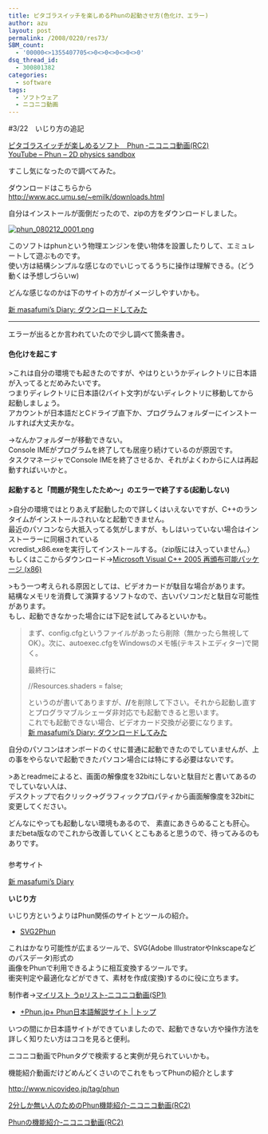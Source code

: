 ```yaml
---
title: ピタゴラスイッチを楽しめるPhunの起動させ方(色化け、エラー)
author: azu
layout: post
permalink: /2008/0220/res73/
SBM_count:
  - '00000<>1355407705<>0<>0<>0<>0<>0'
dsq_thread_id:
  - 300801382
categories:
  - software
tags:
  - ソフトウェア
  - ニコニコ動画
---
```

<p>#3/22　いじり方の追記</p>
<p><a href="http://www.nicovideo.jp/watch/sm2364169">ピタゴラスイッチが楽しめるソフト　Phun ‐ニコニコ動画(RC2)<br />
</a><a href="http://www.youtube.com/watch?v=0H5g9VS0ENM">YouTube &#8211; Phun &#8211; 2D physics sandbox</a><a href="http://www.nicovideo.jp/watch/sm2364169"><br />
</a></p>
<p>すこし気になったので調べてみた。</p>
<p>ダウンロードはこちらから<br />
<a href="http://www.acc.umu.se/%7Eemilk/downloads.html" target="_blank">http://www.acc.umu.se/~emilk/downloads.html</a></p>
<p>自分はインストールが面倒だったので、zipの方をダウンロードしました。</p>
<p><a href="https://efcl.info/wp-content/uploads/2008/02/phun_080212_0001.png" title="phun_080212_0001.png"><img src="https://efcl.info/wp-content/uploads/2008/02/phun_080212_0001.thumbnail.png" alt="phun_080212_0001.png" /></a></p>
<p>このソフトはphunという物理エンジンを使い物体を設置したりして、エミュレートして遊ぶものです。<br />
使い方は結構シンプルな感じなのでいじってるうちに操作は理解できる。(どう動くは予想しづらいw)</p>
<p>どんな感じなのかは下のサイトの方がイメージしやすいかも。</p>
<p><a href="http://masafumi.cocolog-nifty.com/masafumis_diary/2008/02/post_715f.html">新 masafumi&#8217;s Diary: ダウンロードしてみた</a></p>
<hr /> エラーが出るとか言われていたので少し調べて箇条書き。</p>
<h4> 色化けを起こす</h4>
<p>&gt;これは自分の環境でも起きたのですが、やはりというかディレクトリに日本語が入ってるとだめみたいです。<br />
つまりディレクトリに日本語(2バイト文字)がないディレクトリに移動してから起動しましょう。<br />
アカウントが日本語だとCドライブ直下か、プログラムフォルダーにインストールすれば大丈夫かな。</p>
<p>→なんかフォルダーが移動できない。<br />
Console IMEがプログラムを終了しても居座り続けているのが原因です。<br />
タスクマネージャでConsole IMEを終了させるか、それがよくわからに人は再起動すればいいかと。</p>
<h4> 起動すると「問題が発生したため～」のエラーで終了する(起動しない)</h4>
<p>&gt;自分の環境ではとりあえず起動したので詳しくはいえないですが、C++のランタイムがインストールされいなと起動できません。<br />
最近のパソコンなら大抵入ってる気がしますが、もしはいっていない場合はインストーラーに同梱されている<br />
vcredist_x86.exeを実行してインストールする。（zip版には入っていません。）<br />
もしくはここからダウンロード→<a href="http://www.microsoft.com/downloads/details.aspx?FamilyID=32bc1bee-a3f9-4c13-9c99-220b62a191ee&amp;DisplayLang=ja">Microsoft Visual C++ 2005 再頒布可能パッケージ (x86)</a></p>
<p>&gt;もう一つ考えられる原因としては、ビデオカードが駄目な場合があります。<br />
結構なメモリを消費して演算するソフトなので、古いパソコンだと駄目な可能性があります。<br />
もし、起動できなかった場合には下記を試してみるといいかも。</p>
<blockquote><p>まず、config.cfgというファイルがあったら削除（無かったら無視してOK）。次に、autoexec.cfgをWindowsのメモ帳(テキストエディター)で開く。</p>
<p>最終行に</p>
<p>//Resources.shaders = false;</p>
<p>というのが書いてありますが、<strong>//</strong>を削除して下さい。それから起動し直すとプログラマブルシェーダ非対応でも起動できると思います。<br />
これでも起動できない場合、ビデオカード交換が必要になります。<br />
<a href="http://masafumi.cocolog-nifty.com/masafumis_diary/2008/02/post_715f.html">新 masafumi&#8217;s Diary: ダウンロードしてみた</a></p>
</blockquote>
<p>自分のパソコンはオンボードのくせに普通に起動できたのでしていませんが、上の事をやらないで起動できたパソコン場合には特にする必要はないです。</p>
<p>&gt;あとreadmeによると、画面の解像度を32bitにしないと駄目だと書いてあるのでしていない人は、<br />
デスクトップで右クリック→グラフィックプロパティから画面解像度を32bitに変更してください。</p>
<p>どんなにやっても起動しない環境もあるので、 素直にあきらめることも肝心。<br />
まだbeta版なのでこれから改善していくとこもあると思うので、待ってみるのもありです。</p>
<blockquote></blockquote>
<h5></h5>
<p>参考サイト</p>
<p><a href="http://masafumi.cocolog-nifty.com/masafumis_diary/" accesskey="1">新 masafumi&#8217;s Diary</a></p>
<p><strong>いじり方</strong></p>
<p>いじり方というよりはPhun関係のサイトとツールの紹介。</p>
<ul>
<li><a href="http://www.geocities.jp/int_real_float/svg2phun/">SVG2Phun</a></li>
</ul>
<p>これはかなり可能性が広まるツールで、SVG(Adobe IllustratorやInkscapeなどのパスデータ)形式の<br />
画像をPhunで利用できるように相互変換するツールです。<br />
衝突判定や最適化などができて、素材を作成(変換)するのに役に立ちます。</p>
<p>制作者→<a href="http://www.nicovideo.jp/mylist/4517160">マイリスト うpリスト‐ニコニコ動画(SP1)</a></p>
<ul>
<li><a href="http://www.phun.jp/">+Phun.jp+ Phun日本語解説サイト | トップ</a></li>
</ul>
<p>いつの間にか日本語サイトができていましたので、起動できない方や操作方法を詳しく知りたい方はココを見ると便利。</p>
<p>ニコニコ動画でPhunタグで検索すると実例が見られていいかも。</p>
<p>機能紹介動画だけどめんどくさいのでこれをもってPhunの紹介とします</p>
<p><a href="http://www.nicovideo.jp/tag/phun" target="_blank">http://www.nicovideo.jp/tag/phun</a></p>
<p><a href="http://www.nicovideo.jp/watch/sm2388837" target="_blank">2分しか無い人のためのPhun機能紹介‐ニコニコ動画(RC2)</a></p>
<p><a href="http://www.nicovideo.jp/watch/sm2415277" target="_blank">Phunの機能紹介‐ニコニコ動画(RC2)</a></p>
